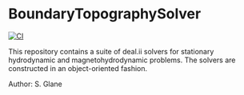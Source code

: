 # BoundaryTopographySolver

[![CI](https://github.com/sebglane/BoundaryTopographySolver/actions/workflows/main.yml/badge.svg)](https://github.com/sebglane/BoundaryTopographySolver/actions/workflows/main.yml)

This repository contains a suite of deal.ii solvers for stationary hydrodynamic and magnetohydrodynamic problems. The solvers are constructed in an object-oriented fashion.

Author: S. Glane
